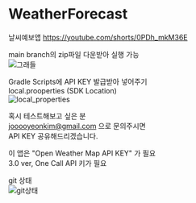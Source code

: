 # WeatherForecast
날씨예보앱
https://youtube.com/shorts/0PDh_mkM36E


main branch의 zip파일 다운받아 실행 가능  
![그래들](https://github.com/user-attachments/assets/34fe7a46-1ae1-4075-acdc-17e65ae66b29)  


Gradle Scripts에 API KEY 발급받아 넣어주기  
local.prooperties (SDK Location)  
![local_properties](https://github.com/user-attachments/assets/1fc1f153-029f-4844-b76c-797c35377311)  

혹시 테스트해보고 싶은 분  
jooooyeonkim@gmail.com 으로 문의주시면  
API KEY 공유해드리겠습니다.  

이 앱은 "Open Weather Map API KEY" 가 필요  
3.0 ver, One Call API 키가 필요


git 상태  
![git상태](https://github.com/user-attachments/assets/f74afad6-d021-41cb-a256-77499fe6fde7)

